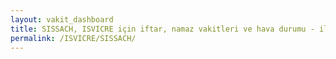 ```yaml
---
layout: vakit_dashboard
title: SISSACH, ISVICRE için iftar, namaz vakitleri ve hava durumu - ilçe/eyalet seç
permalink: /ISVICRE/SISSACH/
---
```


<script type="text/javascript">
  var GLOBAL_COUNTRY = 'ISVICRE';
  var GLOBAL_CITY = 'SISSACH';
  var GLOBAL_STATE = '';
  var lat = 72;
  var lon = 21;
</script>
